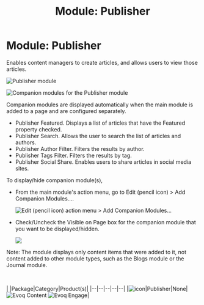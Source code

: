 ﻿---
uid: module-publisher
locale: en
title: "Module: Publisher"
dnneditions: 
dnnversion: 09.02.00
related-topics: module-module-creator
---

# Module: Publisher

Enables content managers to create articles, and allows users to view those articles.

  

![Publisher module](/images/scr-module-Publisher.png)

  
  

![Companion modules for the Publisher module](/images/scr-module-Publisher-companions.png)

  

Companion modules are displayed automatically when the main module is added to a page and are configured separately.

*   Publisher Featured. Displays a list of articles that have the Featured property checked.
*   Publisher Search. Allows the user to search the list of articles and authors.
*   Publisher Author Filter. Filters the results by author.
*   Publisher Tags Filter. Filters the results by tag.
*   Publisher Social Share. Enables users to share articles in social media sites.

To display/hide companion module(s),

*   From the main module's action menu, go to Edit (pencil icon) \> Add Companion Modules....  
    
    ![Edit (pencil icon) action menu > Add Companion Modules...](/images/scr-actionmenu-edit-addcompanionmodules.png)
    
      
    
*   Check/Uncheck the Visible on Page box for the companion module that you want to be displayed/hidden.  
    
    ![](/images/scr-companions-VisibleOnPage.png)
    
      
    

Note: The module displays only content items that were added to it, not content added to other module types, such as the Blogs module or the Journal module.

 

|  |Package|Category|Product(s)|
|--|--|--|--|--|
|![icon](/images/ico-module-publisher.png)|Publisher|None|![Evoq Content](/images/ico-evoq-content.png) ![Evoq Engage](/images/ico-evoq-engage.png)|
